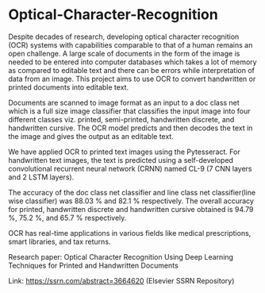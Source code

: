 # Optical-Character-Recognition

Despite decades of research, developing optical character recognition (OCR) systems with capabilities comparable to that of a human remains an open challenge. A large scale of documents in the form of the image is needed to be entered into computer databases which takes a lot of memory as compared to editable text and there can be errors while interpretation of data from an image. This project aims to use OCR to convert handwritten or printed documents into editable text. 

Documents are scanned to image format as an input to a doc class net which is a full size image classifier that classifies the input image into four different classes viz. printed, semi-printed, handwritten discrete, and handwritten cursive. The OCR model predicts and then decodes the text in the image and gives the output as an editable text. 

We have applied OCR to printed text images using the Pytesseract. For handwritten text images, the text is predicted using a self-developed convolutional recurrent neural network (CRNN) named CL-9 (7 CNN layers and 2 LSTM layers). 

The accuracy of the doc class net classifier and line class net classifier(line wise classifier) was 88.03 % and 82.1 % respectively. The overall accuracy for printed, handwritten discrete and handwritten cursive obtained is 94.79 %, 75.2 %, and 65.7 % respectively. 

OCR has real-time applications in various fields like medical prescriptions, smart libraries, and tax returns.



Research paper: Optical Character Recognition Using Deep Learning Techniques for Printed and Handwritten Documents 

Link: https://ssrn.com/abstract=3664620 (Elsevier SSRN Repository)
